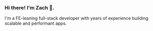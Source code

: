 ### Hi there! I'm Zach 🙂.

I'm a FE-leaning full-stack developer with years of experience building scalable and performant apps.
